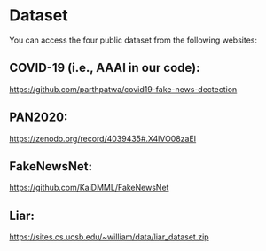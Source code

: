 # Dataset
You can access the four public dataset from the following websites:

## COVID-19 (i.e., AAAI in our code): 
https://github.com/parthpatwa/covid19-fake-news-dectection

## PAN2020: 
https://zenodo.org/record/4039435#.X4lVO08zaEI

## FakeNewsNet: 
https://github.com/KaiDMML/FakeNewsNet

## Liar: 
https://sites.cs.ucsb.edu/~william/data/liar_dataset.zip
